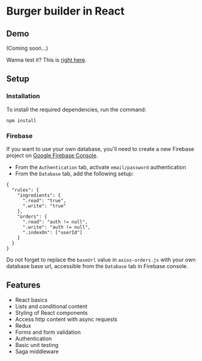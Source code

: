 # Burger builder in React

## Demo

(Coming soon...)

Wanna test it? This is [right here](https://react-burger-f3cc9.firebaseapp.com/).

## Setup

### Installation


To install the required dependencies, run the command:

```
npm install
```

### Firebase

If you want to use your own database, you'll need to create a new Firebase project on [Google Firebase Console](https://console.firebase.google.com/).

* From the `Authentication` tab, activate `email/password` authentication
* From the `Database` tab, add the following setup:

```
{
  "rules": {
    "ingredients": {
      ".read": "true",
      ".write": "true"
    },
    "orders": {
      ".read": "auth != null",
      ".write": "auth != null",
      ".indexOn": ["userId"]
    }
  }
}
```
Do not forget to replace the `baseUrl` value in `axios-orders.js` with your own database base url, accessible from the `Database` tab in Firebase console.

## Features

* React basics
* Lists and conditional content
* Styling of React components
* Access http content with async requests
* Redux
* Forms and form validation
* Authentication
* Basic unit testing
* Saga middleware
